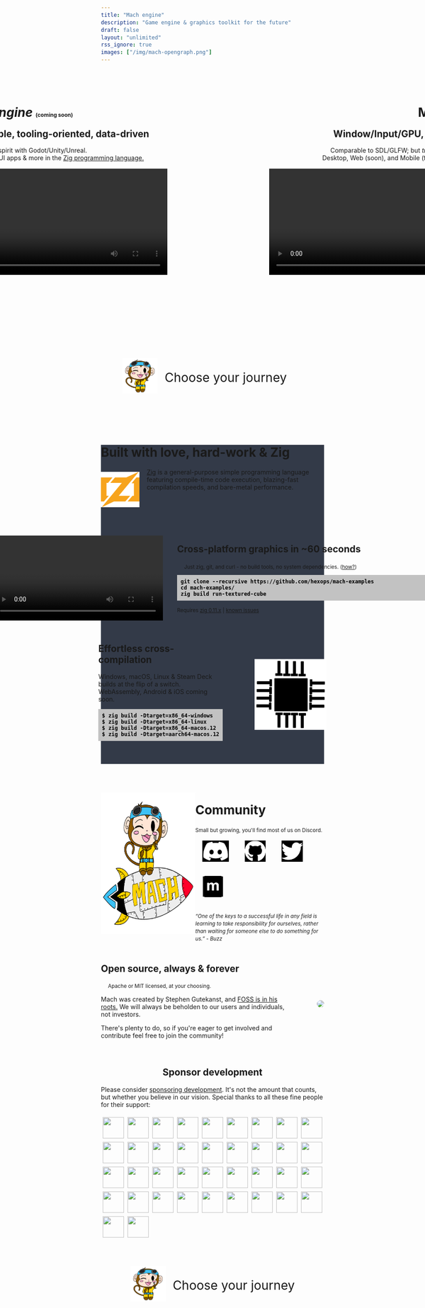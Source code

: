 ```yaml
---
title: "Mach engine"
description: "Game engine & graphics toolkit for the future"
draft: false
layout: "unlimited"
rss_ignore: true
images: ["/img/mach-opengraph.png"]
---
```


<style>
.p-warning {
    text-align: center;
    padding: 0;
    padding-top: 0.5rem;
    padding-bottom: 0.5rem;
    background: red;
}
@media (prefers-color-scheme: light) {
    .p-warning, .p-warning a {
        color: #F8F9FB;
    }
}
.p-section {
    display: flex;
    flex-direction: row;
    margin-top: 3rem;
    align-items: center;
    justify-content: center;
}
.p-section-highlight {
    margin-top: 4rem;
    margin-bottom: 2rem;
}
.p-section-right {
    margin-left: 1rem;
}
.p-img-left {
    height: 10rem;
    margin-left: 4.5rem;
}
.p-img-right {
    height: 10rem;
    margin-right: 4.5rem;
}
.p-img-small {
    height: 6rem;
}
.p-logo { margin-right: 3rem; margin-top: 2rem; }
.p-logo>img {
    height: 10rem;
    width: 100%;
}
.p-early-stages-left {
    text-align: right;
    padding-right: 2rem;
    border-right: 1px solid gray;
    height: 12rem;
    justify-content: center;
    display: flex;
    flex-direction: column;
}
.p-early-stages-right {
    text-align: left;
}

h2 {
    text-align: left;
    margin-top: 0;
}

.code {
    text-align: left;
    background: #c2c2c2;
    color: black;
    padding: 0.5rem;
    font-weight: bold;
}

.code::-moz-selection { /* Code for Firefox */
  color: white;
  background: black;
}

.code::selection {
  color: white;
  background: black;
}
.p-section.sponsors img {
    width: 3rem;
    height: 3rem;
    margin: .25rem;
}

@media (max-width:700px) {
    .p-warning { margin-top: 0; }
    .p-logo { margin: auto; margin-top: 0; margin-bottom: -2rem; }
    .p-logo img { margin-top: -1rem; }
    .p-section { margin-top: 4rem; flex-direction: column; }
    .p-section h2 { text-align: center; }
    .p-section-right { margin-left: 0; }
    .p-section small { margin: 0; display: block; text-align: center; }
    .p-img-left { margin: auto; margin-top: 2rem; margin-bottom: -1rem; height: 6rem; }
    .p-img-right { margin: auto; margin-bottom: 2rem; margin-top: -1rem; height: 6rem; }
    .p-section.sponsors>div>div {
        text-align: center !important;
    }
    .p-section.sponsors>img {
        position: relative;
        left: -1rem;
        top: 3rem;
    }
    .p-early-stages-left {
        border: 0;
        padding: 0;
        height: auto;
    }
    .p-early-stages-left>p {
        font-size: 83%; /* <small> */
    }
    .p-section.get-involved > div {
        width: auto !important;
    }
    .p-section.get-involved > div > p {
        text-align: center;
    }
    .p-section.get-involved > div:nth-child(2) {
        margin: auto !important;
        margin-top: 2rem !important;
    }
    .p-section iframe {
        width: 100%;
        height: 15rem;
    }
}

#hero-background {
    display: block;
    background-image: url(img/castle.webp);
    filter: blur(0.3rem);
}

.choose-your-journey {
    display: flex;
    flex-direction: column;
}
.choose-your-journey>.options {
    display: flex;
    flex-direction: row;
    justify-content: center;
}
.choose-your-journey .engine,
.choose-your-journey .core {
    display: flex;
    flex-direction: column;
    height: 50rem;
}
.choose-your-journey .content>h1 {
    margin-top: 3rem;
}
.choose-your-journey .content>h2 {
    margin-bottom: 1rem;
}
.choose-your-journey .content>video {
    width: 30rem;
    margin-top: 1rem;
    margin-bottom: 1rem;
}
.choose-your-journey .engine>.content,
.choose-your-journey .core>.content {
    display: flex;
    flex-direction: column;
    text-align: left;
    margin-top: 2rem;
}
.choose-your-journey .core>.content {
    align-items: flex-end;
    position: relative;
    left: 25%;
    margin-right: 2rem;
    align-self: start;
}
.choose-your-journey .engine>.content {
    margin-left: 2rem;
    align-self: end;
    position: relative;
    right: 20%;
}
.choose-your-journey .engine {
}
.choose-your-journey .core {
}
.pitch {
    background: #333a48;
    padding-bottom: 2.5rem;
}
.community {
    /* background: linear-gradient(
        180deg,
        #06071B 0%,
        #56113D 10%,
        #06071B 100%
    ); */
}
img.p-community-icon {
    height: 100%;
    /* https://codepen.io/sosuke/pen/Pjoqqp */
    filter: invert(100%) sepia(100%) saturate(0%) hue-rotate(143deg) brightness(105%) contrast(104%);
}
a.p-community-icon {
    padding: 1rem;
    display: inline-block;
    height: 3rem;
    text-decoration: none;
}
a.p-community-icon:hover,
a.p-community-icon:active {
    background: #515151;
}

.zero-height {
    height: 0;
    position: relative;
    z-index: 1;
    top: -10rem;
}
.big-button img {
    height: 5rem;
    position: relative;
    top: -0.25rem;
    margin-right: 1rem;
}
.big-button {
    display: inline-flex;
    align-items: center;
    text-decoration: none;
    line-height: 3rem;
    padding: 2rem;
    padding-right: 3rem;
    padding-left: 3rem;
    filter: brightness(100%);
    font-size: 200%;
    backdrop-filter: blur(0);
    height: 3rem;
}
.big-button:before {
    position: absolute;
    z-index: -1;
    top: 0; right: 0; bottom: 0; left: 0;
    background: rgba(255, 255, 255, 0.1);
    backdrop-filter: blur(0.5rem);

    clip-path: polygon(
        0 0,
        calc(100% - 1rem) 0,
        100% 1rem,
        100% 100%,
        1rem 100%,
        0 calc(100% - 1rem)
    );
    content: ''
}

.big-button:hover,
.big-button:active {
    filter: drop-shadow(0 0 1rem #F784F2);
}
</style>

<script>
function updateBackground() {
    let scrollTop = window.scrollY;
    let scrollMax = document.documentElement.scrollHeight - window.innerHeight;
    let scrollProgress = scrollTop / scrollMax;

    let backgroundHeight = 2.0 * window.innerHeight;
    let heightDistance = backgroundHeight - window.innerHeight;
    let offsetY = heightDistance * -scrollProgress;

    let blur = 0.3;
    if (scrollProgress > 0.3) {
        blur = 0.1;
    }

    let el = document.querySelector('#hero-background');
    el.style.setProperty("background-position-y", offsetY+"px");
    el.style.setProperty("filter", "blur("+blur+"rem)");
}

updateBackground();
window.addEventListener("load", updateBackground);
document.addEventListener('scroll', updateBackground);
window.addEventListener('resize', updateBackground);
</script>

<div class="choose-your-journey">
    <div class="options">
        <div class="engine">
            <div class="content">
                <h1>Mach <em>engine</em> <span style="font-size: 12px;">(coming soon)</span></h1>
                <h2>Composable, tooling-oriented, data-driven</h2>
                <span>Competitive in spirit with Godot/Unity/Unreal.</span>
                <span>Build games, GUI apps & more in the <a href="https://ziglang.org/">Zig programming language.</a></span>
                <video autoplay loop>
                    <source src="https://user-images.githubusercontent.com/3173176/164985604-8f86fac1-68aa-4f64-a33f-1f7f45219d31.mp4" type="video/mp4">
                </video>
            </div>
        </div>
        <div class="core">
            <div class="content">
                <h1 align="center">Mach <em>core</em></h1>
                <h2>Window/Input/GPU, nothing else</h2>
                <span>Comparable to SDL/GLFW; but <em>truly</em> cross-platform.</span>
                <span>Desktop, Web (soon), and Mobile (future). Zig & C API.</span>
                <video autoplay loop>
                    <source src="https://user-images.githubusercontent.com/3173176/163732353-14657abc-d8d6-4367-847f-2b06821a1727.mp4" type="video/mp4">
                </video>
            </div>
        </div>
    </div>
    <div class="zero-height">
        <a href="/docs" class="big-button">
            <img src="/img/wrench.svg">
            Choose your journey
        </a>
    </div>
</div>

<div class="pitch">
    <div class="p-section">
        <div style="text-align: left;">
            <h1 style="margin-top: 0;">Built with love, hard-work & Zig</h1>
            <img style="float: left; height: 5rem; margin-right: 1rem; margin-top: 0.5rem;" src="https://raw.githubusercontent.com/ziglang/logo/6446ba8e37a0651da720d8869e1ce9264fa0c0b9/zig-mark.svg">
            <p><a href="https://ziglang.org">Zig</a> is a general-purpose simple programming language featuring compile-time code execution, blazing-fast compilation speeds, and bare-metal performance.</p>
        </div>
    </div>
    <div class="p-section p-section-highlight">
        <a style="margin-right: 1rem;" href="https://user-images.githubusercontent.com/3173176/164985623-93e01957-a86b-4607-827d-2a6cda32a409.mp4">
            <video autoplay loop style="width: 24rem;">
            <source src="https://user-images.githubusercontent.com/3173176/164985623-93e01957-a86b-4607-827d-2a6cda32a409.mp4" type="video/mp4">
            </video>
        </a>
        <div class="p-section-right">
            <div style="text-align: left;">
                <h2>Cross-platform graphics in ~60 seconds</h2>
                <small style="margin-left: 1rem; display: inline-block; width: 35rem;">Just zig, git, and curl - no build tools, no system dependencies. (<a href="">how?</a>)</small>
            </div>
            <div>
<code><pre class="code">
git clone --recursive https://github.com/hexops/mach-examples
cd mach-examples/
zig build run-textured-cube
</pre></code>
                <small>Requires <a href="https://ziglang.org">zig 0.11.x</a> | 
    <a href="https://github.com/hexops/mach/blob/main/doc/known-issues.md#known-issues">known issues</a>
    </small>
            </div>
        </div>
    </div>
    <div class="p-section">
        <div style="text-align: left;">
            <h2>Effortless cross-compilation</h2>
            <p>Windows, macOS, Linux & Steam Deck builds at the flip of a switch. WebAssembly, Android & iOS coming soon.</p>
<code><pre class="code">
<strong>$</strong> zig build -Dtarget=<strong>x86_64-windows</strong>
<strong>$</strong> zig build -Dtarget=<strong>x86_64-linux</strong>
<strong>$</strong> zig build -Dtarget=<strong>x86_64-macos</strong>.12
<strong>$</strong> zig build -Dtarget=<strong>aarch64-macos</strong>.12
</pre></code>
        </div>
        <img class="p-img-left auto-color" src="/img/cpu.svg"></img>
    </div>
</div>

<div class="community">
    <div class="p-section">
        <a href="https://twitter.com/slimsag">
            <img class="p-img-right" style="height: 20rem; margin-right: 2rem;" src="/img/wrench_rocket.svg">
        </a>
        <div style="text-align: left; width: 30rem;">
            <h1>Community</h1>
            <small>Small but growing, you'll find most of us on Discord.</small>
            <br>
            <a href="https://discord.gg/XNG3NZgCqp" class="p-community-icon">
                <img alt="Discord" class="p-community-icon" src="/img/discord.svg">
            </a>
            <a href="https://github.com/hexops/mach" class="p-community-icon">
                <img alt="GitHub" class="p-community-icon" src="/img/github.svg">
            </a>
            <a href="https://twitter.com/machengine" class="p-community-icon">
                <img alt="Twitter" class="p-community-icon" src="/img/twitter.svg">
            </a>
            <a href="https://matrix.to/#/#hexops:matrix.org" class="p-community-icon">
                <img alt="Matrix" class="p-community-icon" src="/img/matrix.svg">
            </a>
            <br>
            <br>
            <small><em>“One of the keys to a successful life in any field is learning to take responsibility for ourselves, rather than waiting for someone else to do something for us.” - Buzz</em></small>
        </div>
    </div>
    <div class="p-section">
        <div style="text-align: left;">
            <h2>Open source, always & forever</h2>
            <small style="margin-left: 1rem;">Apache or MIT licensed, at your choosing.</small>
            <p>Mach was created by Stephen Gutekanst, and <a href="https://devlog.hexops.com/2021/increasing-my-contribution-to-zig-to-200-a-month#i-grew-up-playing-linux-games-like-mania-drive">FOSS is in his roots.</a> We will always be beholden to our users and individuals, not investors.</p>
            <p>There's plenty to do, so if you're eager to get involved and contribute feel free to join the community!</p>
        </div>
        <a href="https://twitter.com/slimsag">
            <img class="p-img-left p-img-small" style="border-radius: 100%;" src="https://avatars.githubusercontent.com/u/3173176?v=4">
        </a>
    </div>
    <div class="p-section sponsors">
        <div>
            <h2 style="text-align: center;">Sponsor development</h2>
            <p>Please consider <a href="https://github.com/sponsors/slimsag">sponsoring development</a>. It's not the amount that counts, but whether you believe in our vision. Special thanks to all these fine people for their support:</p>
            <div style="max-width: 50rem; text-align: left; margin-top: 1rem;">
                <!-- tier2 --><a href="https://github.com/wilsonk"><img src="https://images.weserv.nl/?url=github.com/wilsonk.png?v=4&h=60&w=60&fit=cover&mask=circle&maxage=7d" width="60px" alt="" /></a><a href="https://github.com/jamii"><img src="https://images.weserv.nl/?url=github.com/jamii.png?v=4&h=60&w=60&fit=cover&mask=circle&maxage=7d" width="60px" alt="" /></a><a href="https://github.com/ziglang"><img src="https://images.weserv.nl/?url=github.com/ziglang.png?v=4&h=60&w=60&fit=cover&mask=circle&maxage=7d" width="60px" alt="" /></a><a href="https://github.com/shintales"><img src="https://images.weserv.nl/?url=github.com/shintales.png?v=4&h=60&w=60&fit=cover&mask=circle&maxage=7d" width="60px" alt="" /></a><a href="https://github.com/m3talsmith"><img src="https://images.weserv.nl/?url=github.com/m3talsmith.png?v=4&h=60&w=60&fit=cover&mask=circle&maxage=7d" width="60px" alt="" /></a><a href="https://github.com/mitchellh"><img src="https://images.weserv.nl/?url=github.com/mitchellh.png?v=4&h=60&w=60&fit=cover&mask=circle&maxage=7d" width="60px" alt="" /></a><a href="https://github.com/dzrw"><img src="https://images.weserv.nl/?url=github.com/dzrw.png?v=4&h=60&w=60&fit=cover&mask=circle&maxage=7d" width="60px" alt="" /></a><a href="https://github.com/sid405"><img src="https://images.weserv.nl/?url=github.com/sid405.png?v=4&h=60&w=60&fit=cover&mask=circle&maxage=7d" width="60px" alt="" /></a><a href="https://github.com/davidroman0O"><img src="https://images.weserv.nl/?url=github.com/davidroman0O.png?v=4&h=60&w=60&fit=cover&mask=circle&maxage=7d" width="60px" alt="" /></a><!-- tier2 --><!-- tier1 --><a href="https://github.com/mattnite"><img src="https://images.weserv.nl/?url=github.com/mattnite.png?v=4&h=60&w=60&fit=cover&mask=circle&maxage=7d" width="60px" alt="" /></a><a href="https://github.com/andrewrk"><img src="https://images.weserv.nl/?url=github.com/andrewrk.png?v=4&h=60&w=60&fit=cover&mask=circle&maxage=7d" width="60px" alt="" /></a><a href="https://github.com/Luukdegram"><img src="https://images.weserv.nl/?url=github.com/Luukdegram.png?v=4&h=60&w=60&fit=cover&mask=circle&maxage=7d" width="60px" alt="" /></a><a href="https://github.com/Jack-Ji"><img src="https://images.weserv.nl/?url=github.com/Jack-Ji.png?v=4&h=60&w=60&fit=cover&mask=circle&maxage=7d" width="60px" alt="" /></a><a href="https://github.com/kristoff-it"><img src="https://images.weserv.nl/?url=github.com/kristoff-it.png?v=4&h=60&w=60&fit=cover&mask=circle&maxage=7d" width="60px" alt="" /></a><a href="https://github.com/tauoverpi"><img src="https://images.weserv.nl/?url=github.com/tauoverpi.png?v=4&h=60&w=60&fit=cover&mask=circle&maxage=7d" width="60px" alt="" /></a><a href="https://github.com/TommiSinivuo"><img src="https://images.weserv.nl/?url=github.com/TommiSinivuo.png?v=4&h=60&w=60&fit=cover&mask=circle&maxage=7d" width="60px" alt="" /></a><a href="https://github.com/jayschwa"><img src="https://images.weserv.nl/?url=github.com/jayschwa.png?v=4&h=60&w=60&fit=cover&mask=circle&maxage=7d" width="60px" alt="" /></a><a href="https://github.com/jacobsandlund"><img src="https://images.weserv.nl/?url=github.com/jacobsandlund.png?v=4&h=60&w=60&fit=cover&mask=circle&maxage=7d" width="60px" alt="" /></a><a href="https://github.com/jorangreef"><img src="https://images.weserv.nl/?url=github.com/jorangreef.png?v=4&h=60&w=60&fit=cover&mask=circle&maxage=7d" width="60px" alt="" /></a><a href="https://github.com/karelp"><img src="https://images.weserv.nl/?url=github.com/karelp.png?v=4&h=60&w=60&fit=cover&mask=circle&maxage=7d" width="60px" alt="" /></a><a href="https://github.com/ifreund"><img src="https://images.weserv.nl/?url=github.com/ifreund.png?v=4&h=60&w=60&fit=cover&mask=circle&maxage=7d" width="60px" alt="" /></a><a href="https://github.com/shritesh"><img src="https://images.weserv.nl/?url=github.com/shritesh.png?v=4&h=60&w=60&fit=cover&mask=circle&maxage=7d" width="60px" alt="" /></a><a href="https://github.com/user01"><img src="https://images.weserv.nl/?url=github.com/user01.png?v=4&h=60&w=60&fit=cover&mask=circle&maxage=7d" width="60px" alt="" /></a><a href="https://github.com/silversquirl"><img src="https://images.weserv.nl/?url=github.com/silversquirl.png?v=4&h=60&w=60&fit=cover&mask=circle&maxage=7d" width="60px" alt="" /></a><a href="https://github.com/teknico"><img src="https://images.weserv.nl/?url=github.com/teknico.png?v=4&h=60&w=60&fit=cover&mask=circle&maxage=7d" width="60px" alt="" /></a><a href="https://github.com/LostKobrakai"><img src="https://images.weserv.nl/?url=github.com/LostKobrakai.png?v=4&h=60&w=60&fit=cover&mask=circle&maxage=7d" width="60px" alt="" /></a><a href="https://github.com/jagt"><img src="https://images.weserv.nl/?url=github.com/jagt.png?v=4&h=60&w=60&fit=cover&mask=circle&maxage=7d" width="60px" alt="" /></a><a href="https://github.com/ChrisGute"><img src="https://images.weserv.nl/?url=github.com/ChrisGute.png?v=4&h=60&w=60&fit=cover&mask=circle&maxage=7d" width="60px" alt="" /></a><a href="https://github.com/dylanmcdiarmid"><img src="https://images.weserv.nl/?url=github.com/dylanmcdiarmid.png?v=4&h=60&w=60&fit=cover&mask=circle&maxage=7d" width="60px" alt="" /></a><a href="https://github.com/MEATANDMEAT"><img src="https://images.weserv.nl/?url=github.com/MEATANDMEAT.png?v=4&h=60&w=60&fit=cover&mask=circle&maxage=7d" width="60px" alt="" /></a><a href="https://github.com/johnburton"><img src="https://images.weserv.nl/?url=github.com/johnburton.png?v=4&h=60&w=60&fit=cover&mask=circle&maxage=7d" width="60px" alt="" /></a><a href="https://github.com/ryupold"><img src="https://images.weserv.nl/?url=github.com/ryupold.png?v=4&h=60&w=60&fit=cover&mask=circle&maxage=7d" width="60px" alt="" /></a><a href="https://github.com/genejo"><img src="https://images.weserv.nl/?url=github.com/genejo.png?v=4&h=60&w=60&fit=cover&mask=circle&maxage=7d" width="60px" alt="" /></a><a href="https://github.com/hryx"><img src="https://images.weserv.nl/?url=github.com/hryx.png?v=4&h=60&w=60&fit=cover&mask=circle&maxage=7d" width="60px" alt="" /></a><a href="https://github.com/r4gus"><img src="https://images.weserv.nl/?url=github.com/r4gus.png?v=4&h=60&w=60&fit=cover&mask=circle&maxage=7d" width="60px" alt="" /></a><a href="https://github.com/batiati"><img src="https://images.weserv.nl/?url=github.com/batiati.png?v=4&h=60&w=60&fit=cover&mask=circle&maxage=7d" width="60px" alt="" /></a><a href="https://github.com/kooparse"><img src="https://images.weserv.nl/?url=github.com/kooparse.png?v=4&h=60&w=60&fit=cover&mask=circle&maxage=7d" width="60px" alt="" /></a><a href="https://github.com/Manuzor"><img src="https://images.weserv.nl/?url=github.com/Manuzor.png?v=4&h=60&w=60&fit=cover&mask=circle&maxage=7d" width="60px" alt="" /></a><!-- tier1 -->
            </div>
        </div>
    </div>
    <div class="p-section">
        <a href="/docs" class="big-button">
            <img src="/img/wrench.svg">
            Choose your journey
        </a>
    </div>
</div>